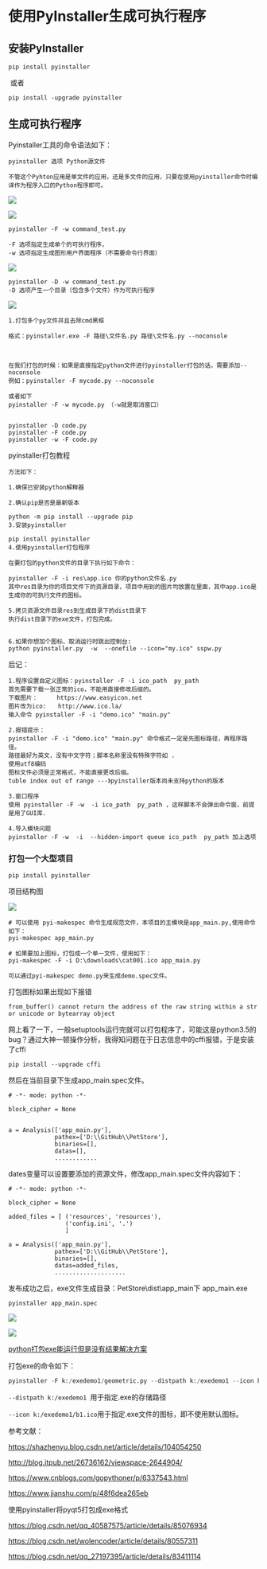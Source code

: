 # 使用PyInstaller生成可执行程序

## 安装PyInstaller
    pip install pyinstaller

​    或者

```
pip install -upgrade pyinstaller
```

## 生成可执行程序
Pyinstaller工具的命令语法如下：
    
    pyinstaller 选项 Python源文件
    
    不管这个Pyhton应用是单文件的应用，还是多文件的应用，只要在使用pyinstaller命令时编译作为程序入口的Python程序即可。

![](../../_static/pyinstaller001.png)

![](../../_static/pyinstaller0003.png)

    pyinstaller -F -w command_test.py
    
    -F 选项指定生成单个的可执行程序，
    -w 选项指定生成图形用户界面程序（不需要命令行界面）
![](../../_static/pyinstaller0004.png)
    
    
    pyinstaller -D -w command_test.py
    -D 选项产生一个目录（包含多个文件）作为可执行程序

![](../../_static/pyinstaller00005.png)

```
1.打包多个py文件并且去除cmd黑框

格式：pyinstaller.exe -F 路径\文件名.py 路径\文件名.py --noconsole



在我们打包的时候：如果是直接指定python文件进行pyinstaller打包的话，需要添加--noconsole
例如：pyinstaller -F mycode.py --noconsole

或者如下
pyinstaller -F -w mycode.py （-w就是取消窗口）


pyinstaller -D code.py
pyinstaller -F code.py
pyinstaller -w -F code.py

```


pyinstaller打包教程
``` 
方法如下：

1.确保已安装python解释器

2.确认pip是否是最新版本

python -m pip install --upgrade pip
3.安装pyinstaller

pip install pyinstaller
4.使用pyinstaller打包程序

在要打包的python文件的目录下执行如下命令：

pyinstaller -F -i res\app.ico 你的python文件名.py
其中res目录为你的项目文件下的资源目录，项目中用到的图片均放置在里面，其中app.ico是生成你的可执行文件的图标。

5.拷贝资源文件目录res到生成目录下的dist目录下
执行dist目录下的exe文件，打包完成。


6.如果你想加个图标、取消运行时跳出控制台:
python pyinstaller.py  -w  --onefile --icon="my.ico" sspw.py  

```

后记：
```
1.程序设置自定义图标：pyinstaller -F -i ico_path  py_path 
首先需要下载一张正常的ico，不能用直接修改后缀的。
下载图片：　　  https://www.easyicon.net
图片改为ico:　　http://www.ico.la/
输入命令 pyinstaller -F -i "demo.ico" "main.py"

2.报错提示：
pyinstaller -F -i "demo.ico" "main.py" 命令格式一定是先图标路径，再程序路径。
路径最好为英文，没有中文字符；脚本名称里没有特殊字符如 .
使用utf8编码
图标文件必须是正常格式，不能直接更改后缀。
tuble index out of range ---》pyinstaller版本尚未支持python的版本

3.窗口程序
使用 pyinstaller -F -w  -i ico_path  py_path ，这样脚本不会弹出命令窗，前提是用了GUI库. 

4.导入模块问题
pyinstaller -F -w  -i  --hidden-import queue ico_path  py_path 加上选项

```


### 打包一个大型项目

`pip install pyinstaller`

项目结构图

![](../../_static/pyinstaller-python.png)
``` 
# 可以使用 pyi-makespec 命令生成规范文件，本项目的主模块是app_main.py,使用命令如下：
pyi-makespec app_main.py            

# 如果要加上图标，打包成一个单一文件，使用如下：
pyi-makespec -F -i D:\downloads\cat001.ico app_main.py

可以通过pyi-makespec demo.py来生成demo.spec文件。
```
打包图标如果出现如下报错
``` 
from_buffer() cannot return the address of the raw string within a str or unicode or bytearray object
```
网上看了一下，一般setuptools运行完就可以打包程序了，可能这是python3.5的bug？通过大神一顿操作分析，我得知问题在于日志信息中的cffi报错，于是安装了cffi

`pip install --upgrade cffi `


然后在当前目录下生成app_main.spec文件。
```
# -*- mode: python -*-

block_cipher = None


a = Analysis(['app_main.py'],
             pathex=['D:\\GitHub\\PetStore'],
             binaries=[],
             datas=[],         
             ............

```
dates变量可以设置要添加的资源文件，修改app_main.spec文件内容如下：

```
# -*- mode: python -*-

block_cipher = None

added_files = [ ('resources', 'resources'),
                ('config.ini', '.')
                ]

a = Analysis(['app_main.py'],
             pathex=['D:\\GitHub\\PetStore'],
             binaries=[],
             datas=added_files,
             ....................
```


发布成功之后，exe文件生成目录：PetStore\dist\app_main下 app_main.exe
```
pyinstaller app_main.spec
```
![](../../_static/pyinstaller00001.png)

![](../../_static/pyinstaller00002.png)

[python打包exe能运行但是没有结果解决方案](http://www.xz577.com/j/24847.html)



打包exe的命令如下：

```python
pyinstaller -F k:/exedemo1/geometric.py --distpath k:/exedemo1 --icon k:/exedemo1/b1.ico
```

`--distpath k:/exedemo1 `用于指定.exe的存储路径

`--icon k:/exedemo1/b1.ico`用于指定.exe文件的图标，即不使用默认图标。





参考文献：

https://shazhenyu.blog.csdn.net/article/details/104054250

http://blog.itpub.net/26736162/viewspace-2644904/

https://www.cnblogs.com/gopythoner/p/6337543.html

https://www.jianshu.com/p/48f6dea265eb


使用pyinstaller将pyqt5打包成exe格式

https://blog.csdn.net/qq_40587575/article/details/85076934

https://blog.csdn.net/wolencoder/article/details/80557311

https://blog.csdn.net/qq_27197395/article/details/83411114


​    
​    
​    
​    
